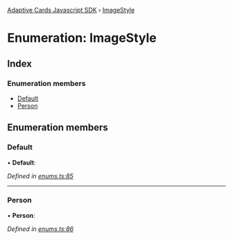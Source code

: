 [Adaptive Cards Javascript SDK](../README.md) › [ImageStyle](imagestyle.md)

# Enumeration: ImageStyle

## Index

### Enumeration members

* [Default](imagestyle.md#default)
* [Person](imagestyle.md#person)

## Enumeration members

###  Default

• **Default**:

*Defined in [enums.ts:85](https://github.com/microsoft/AdaptiveCards/blob/8588bd5ad/source/nodejs/adaptivecards/src/enums.ts#L85)*

___

###  Person

• **Person**:

*Defined in [enums.ts:86](https://github.com/microsoft/AdaptiveCards/blob/8588bd5ad/source/nodejs/adaptivecards/src/enums.ts#L86)*
